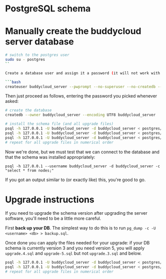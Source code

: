 PostgreSQL schema
=================

# Manually create the buddycloud server database

```bash
# switch to the postgres user
sudo su - postgres
``

Create a database user and assign it a password (it will not work with a blank password):

```bash
createuser buddycloud_server --pwprompt --no-superuser --no-createdb --no-createrole
```

Then just proceed as follows, entering the password you picked whenever asked:

```bash
# create the database
createdb --owner buddycloud_server --encoding UTF8 buddycloud_server

# install the schema file (and all upgrade files)
psql -h 127.0.0.1 -U buddycloud_server -d buddycloud_server < postgres/install.sql
psql -h 127.0.0.1 -U buddycloud_server -d buddycloud_server < postgres/upgrade.1.sql
psql -h 127.0.0.1 -U buddycloud_server -d buddycloud_server < postgres/upgrade.2.sql
# repeat for all upgrade files in numerical order
```

Now we're done, but we must test that we can connect to the database and that the schema was installed appropriately:

```
psql -h 127.0.0.1 --username buddycloud_server -d buddycloud_server -c "select * from nodes;"
```

If you got an output similar to (or exactly like) this, you're good to go. 

# Upgrade instructions

If you need to upgrade the schema version after upgrading the server software,
you'll need to be a little more careful.

First **back up your DB**. The simplest way to do this is to run `pg_dump -c -U <username> <db> > backup.sql`.

Once done you can apply the files needed for your upgrade: if your DB schema is
currently version 3 and you need version 5, you will apply `upgrade.4.sql` and
`upgrade-5.sql` but not `upgrade.3.sql` and below.

```bash
psql -h 127.0.0.1 -U buddycloud_server -d buddycloud_server < postgres/upgrade.3.sql
psql -h 127.0.0.1 -U buddycloud_server -d buddycloud_server < postgres/upgrade.4.sql
# repeat for all upgrade files in numerical order
```